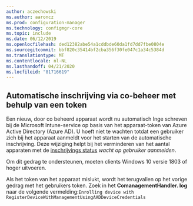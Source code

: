 ```yaml
---
author: aczechowski
ms.author: aaroncz
ms.prod: configuration-manager
ms.technology: configmgr-core
ms.topic: include
ms.date: 06/12/2019
ms.openlocfilehash: ded12382abe54a1cddbde60da1fd7dd7fbe0804e
ms.sourcegitcommit: bbf820c35414bf2cba356f30fe047c1a34c5384d
ms.translationtype: MT
ms.contentlocale: nl-NL
ms.lasthandoff: 04/21/2020
ms.locfileid: "81716619"
---
```

## <a name="co-management-auto-enrollment-using-device-token"></a><a name="bkmk_comgmt"></a>Automatische inschrijving via co-beheer met behulp van een token

<!--4454491-->

Een nieuw, door co beheerd apparaat wordt nu automatisch Inge schreven bij de Microsoft Intune-service op basis van het apparaat-token van Azure Active Directory (Azure AD). U hoeft niet te wachten totdat een gebruiker zich bij het apparaat aanmeldt voor het starten van de automatische inschrijving. Deze wijziging helpt bij het verminderen van het aantal apparaten met de [inschrijvings status](../../../../../comanage/how-to-monitor.md#co-management-enrollment-status) *wacht op gebruiker aanmelden*.

Om dit gedrag te ondersteunen, moeten clients Windows 10 versie 1803 of hoger uitvoeren.

Als het token van het apparaat mislukt, wordt het terugvallen op het vorige gedrag met het gebruikers token. Zoek in het **ComanagementHandler. log** naar de volgende vermelding:`Enrolling device with RegisterDeviceWithManagementUsingAADDeviceCredentials`
